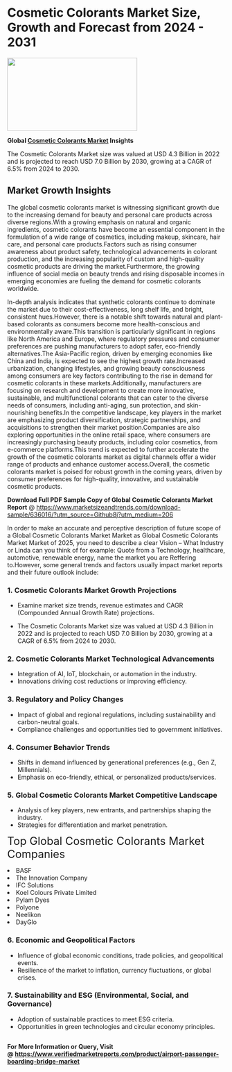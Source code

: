 <H1>Cosmetic Colorants Market Size, Growth and Forecast from 2024 - 2031</H1><img class="aligncenter size-medium wp-image-584254" src="https://thirdeyenews.in/wp-content/uploads/2024/09/Global-Market-Research-300x168.jpeg" alt="" width="300" height="168" /><p><strong>Global&nbsp;<a href="https://www.marketsizeandtrends.com/download-sample/636016/?utm_source=Github8j?utm_medium=206">Cosmetic Colorants Market</a> Insights</strong></p><p>The Cosmetic Colorants Market size was valued at USD 4.3 Billion in 2022 and is projected to reach USD 7.0 Billion by 2030, growing at a CAGR of 6.5% from 2024 to 2030.</p><p><h2>Market Growth Insights</h2> <p>The global cosmetic colorants market is witnessing significant growth due to the increasing demand for beauty and personal care products across diverse regions.With a growing emphasis on natural and organic ingredients, cosmetic colorants have become an essential component in the formulation of a wide range of cosmetics, including makeup, skincare, hair care, and personal care products.Factors such as rising consumer awareness about product safety, technological advancements in colorant production, and the increasing popularity of custom and high-quality cosmetic products are driving the market.Furthermore, the growing influence of social media on beauty trends and rising disposable incomes in emerging economies are fueling the demand for cosmetic colorants worldwide.</p> <p>In-depth analysis indicates that synthetic colorants continue to dominate the market due to their cost-effectiveness, long shelf life, and bright, consistent hues.However, there is a notable shift towards natural and plant-based colorants as consumers become more health-conscious and environmentally aware.This transition is particularly significant in regions like North America and Europe, where regulatory pressures and consumer preferences are pushing manufacturers to adopt safer, eco-friendly alternatives.The Asia-Pacific region, driven by emerging economies like China and India, is expected to see the highest growth rate.Increased urbanization, changing lifestyles, and growing beauty consciousness among consumers are key factors contributing to the rise in demand for cosmetic colorants in these markets.Additionally, manufacturers are focusing on research and development to create more innovative, sustainable, and multifunctional colorants that can cater to the diverse needs of consumers, including anti-aging, sun protection, and skin-nourishing benefits.In the competitive landscape, key players in the market are emphasizing product diversification, strategic partnerships, and acquisitions to strengthen their market position.Companies are also exploring opportunities in the online retail space, where consumers are increasingly purchasing beauty products, including color cosmetics, from e-commerce platforms.This trend is expected to further accelerate the growth of the cosmetic colorants market as digital channels offer a wider range of products and enhance customer access.Overall, the cosmetic colorants market is poised for robust growth in the coming years, driven by consumer preferences for high-quality, innovative, and sustainable cosmetic products.</p> <p><span class=""><strong>Download Full PDF Sample Copy of Global Cosmetic Colorants Market Report</strong> @ <a href="https://www.marketsizeandtrends.com/download-sample/636016/?utm_source=Github8j?utm_medium=206" target="_blank">https://www.marketsizeandtrends.com/download-sample/636016/?utm_source=Github8j?utm_medium=206</a></span></p><p>In order to make an accurate and perceptive description of future scope of a Global&nbsp;Cosmetic Colorants Market Market as Global&nbsp;Cosmetic Colorants Market Market of 2025, you need to describe a clear Vision &ndash; What Industry or Linda can you think of for example: Quote from a Technology, healthcare, automotive, renewable energy, name the market you are Reffering to.However, some general trends and factors usually impact market reports and their future outlook include:</p><h3>1.&nbsp;<strong>Cosmetic Colorants Market Growth Projections</strong></h3><ul><li>Examine market size trends, revenue estimates and CAGR (Compounded Annual Growth Rate) projections.</li><li><p>The Cosmetic Colorants Market size was valued at USD 4.3 Billion in 2022 and is projected to reach USD 7.0 Billion by 2030, growing at a CAGR of 6.5% from 2024 to 2030.</p></li></ul><h3>2.&nbsp;<strong>Cosmetic Colorants Market Technological Advancements</strong></h3><ul><li>Integration of AI, IoT, blockchain, or automation in the industry.</li><li>Innovations driving cost reductions or improving efficiency.</li></ul><h3>3.&nbsp;<strong>Regulatory and Policy Changes</strong></h3><ul><li>Impact of global and regional regulations, including sustainability and carbon-neutral goals.</li><li>Compliance challenges and opportunities tied to government initiatives.</li></ul><h3>4.&nbsp;<strong>Consumer Behavior Trends</strong></h3><ul><li>Shifts in demand influenced by generational preferences (e.g., Gen Z, Millennials).</li><li>Emphasis on eco-friendly, ethical, or personalized products/services.</li></ul><h3>5.&nbsp;<strong>Global Cosmetic Colorants Market Competitive Landscape</strong></h3><ul><li>Analysis of key players, new entrants, and partnerships shaping the industry.</li><li>Strategies for differentiation and market penetration.</li></ul><p data-pm-slice="1 1 []"><span style="color: inherit; font-family: inherit; font-size: 25px;">Top Global Cosmetic Colorants Market Companies</span></p><div class="" data-test-id=""><p><li>BASF</li><li> The Innovation Company</li><li> IFC Solutions</li><li> Koel Colours Private Limited</li><li> Pylam Dyes</li><li> Polyone</li><li> Neelikon</li><li> DayGlo</li></p></div><h3>6.&nbsp;<strong>Economic and Geopolitical Factors</strong></h3><ul><li>Influence of global economic conditions, trade policies, and geopolitical events.</li><li>Resilience of the market to inflation, currency fluctuations, or global crises.</li></ul><h3>7.&nbsp;<strong>Sustainability and ESG (Environmental, Social, and Governance)</strong></h3><ul><li>Adoption of sustainable practices to meet ESG criteria.</li><li>Opportunities in green technologies and circular economy principles.</li></ul><h2><strong style="font-size: 14px;">For More Information or Query, Visit @&nbsp;</strong><a style="background-color: #ffffff; font-size: 14px;" href="https://www.marketsizeandtrends.com/report/cosmetic-colorants-market/" target="_blank">https://www.verifiedmarketreports.com/product/airport-passenger-boarding-bridge-market</a></h2>